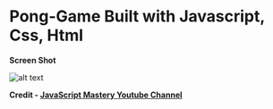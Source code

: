 # Pong-Game Built with Javascript, Css, Html

**Screen Shot**

![alt text](https://github.com/Vishal-beep136/Pong-Game/blob/master/Screenshot%202022-03-20%20095223.png)


**Credit - [JavaScript Mastery Youtube Channel](https://www.youtube.com/channel/UCmXmlB4-HJytD7wek0Uo97A)**




